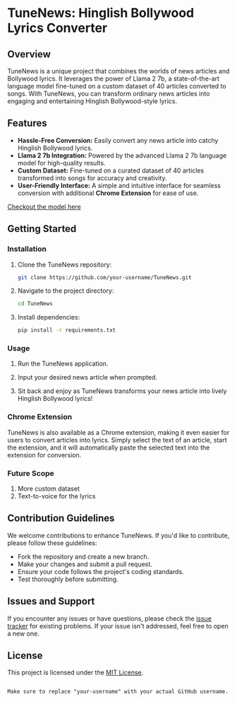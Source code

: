 # TuneNews: Hinglish Bollywood Lyrics Converter

## Overview

TuneNews is a unique project that combines the worlds of news articles and Bollywood lyrics. It leverages the power of Llama 2 7b, a state-of-the-art language model fine-tuned on a custom dataset of 40 articles converted to songs. With TuneNews, you can transform ordinary news articles into engaging and entertaining Hinglish Bollywood-style lyrics.

## Features

- **Hassle-Free Conversion:** Easily convert any news article into catchy Hinglish Bollywood lyrics.
- **Llama 2 7b Integration:** Powered by the advanced Llama 2 7b language model for high-quality results.
- **Custom Dataset:** Fine-tuned on a curated dataset of 40 articles transformed into songs for accuracy and creativity.
- **User-Friendly Interface:** A simple and intuitive interface for seamless conversion with additional **Chrome Extension** for ease of use.  

[Checkout the model here](https://huggingface.co/karandomguy/TuneNews)

## Getting Started

### Installation

1. Clone the TuneNews repository:

   ```bash
   git clone https://github.com/your-username/TuneNews.git
   ```

2. Navigate to the project directory:

   ```bash
   cd TuneNews
   ```

3. Install dependencies:

   ```bash
   pip install -r requirements.txt
   ```

### Usage

1. Run the TuneNews application.

2. Input your desired news article when prompted.

3. Sit back and enjoy as TuneNews transforms your news article into lively Hinglish Bollywood lyrics!

### Chrome Extension

TuneNews is also available as a Chrome extension, making it even easier for users to convert articles into lyrics. Simply select the text of an article, start the extension, and it will automatically paste the selected text into the extension for conversion.

### Future Scope
1. More custom dataset  
2. Text-to-voice for the lyrics  

## Contribution Guidelines

We welcome contributions to enhance TuneNews. If you'd like to contribute, please follow these guidelines:

- Fork the repository and create a new branch.
- Make your changes and submit a pull request.
- Ensure your code follows the project's coding standards.
- Test thoroughly before submitting.

## Issues and Support

If you encounter any issues or have questions, please check the [issue tracker](https://github.com/your-username/TuneNews/issues) for existing problems. If your issue isn't addressed, feel free to open a new one.

## License

This project is licensed under the [MIT License](LICENSE).
```

Make sure to replace "your-username" with your actual GitHub username.
